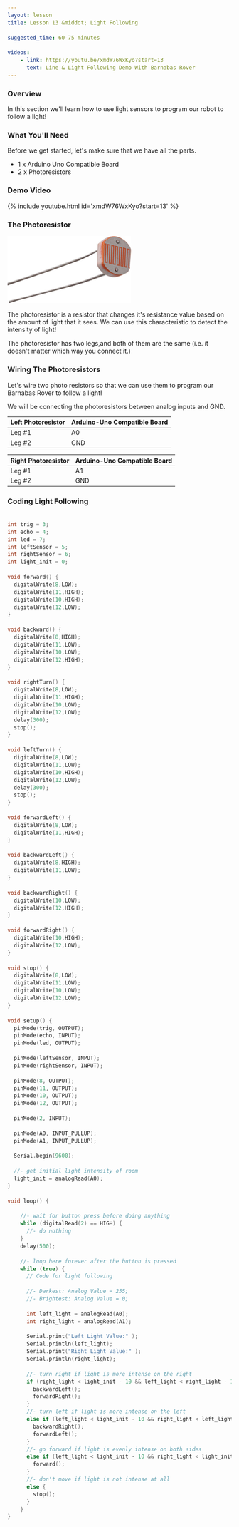 ```yaml
---
layout: lesson
title: Lesson 13 &middot; Light Following

suggested_time: 60-75 minutes  

videos:
    - link: https://youtu.be/xmdW76WxKyo?start=13
      text: Line & Light Following Demo With Barnabas Rover
---
```




### Overview

In this section we'll learn how to use light sensors to program our robot to follow a light!

### What You'll Need

Before we get started, let's make sure that we have all the parts.

- 1 x Arduino Uno Compatible Board
- 2 x Photoresistors

### Demo Video

{% include youtube.html id='xmdW76WxKyo?start=13' %}

### The Photoresistor

<img src="photo resistor.jpg" alt="fig-3_4" style="zoom:50%;" class="image center" />

The photoresistor is a resistor that changes it's resistance value based on the amount of light that it sees.  We can use this characteristic to detect the intensity of light! 

The photoresistor has two legs,and both of them are the same (i.e. it doesn't matter which way you connect it.)

### Wiring The Photoresistors

Let's wire two photo resistors so that we can use them to program our Barnabas Rover to follow a light!

We will be connecting the photoresistors between analog inputs and GND.

| Left Photoresistor | Arduino-Uno Compatible Board |
| ------------------ | ---------------------------- |
| Leg #1             | A0                           |
| Leg #2             | GND                          |

| Right Photoresistor | Arduino-Uno Compatible Board |
| ------------------- | ---------------------------- |
| Leg #1              | A1                           |
| Leg #2              | GND                          |

### Coding Light Following

```c

int trig = 3;
int echo = 4;
int led = 7;
int leftSensor = 5;
int rightSensor = 6;
int light_init = 0;

void forward() {
  digitalWrite(8,LOW);
  digitalWrite(11,HIGH);
  digitalWrite(10,HIGH);
  digitalWrite(12,LOW);
}

void backward() {
  digitalWrite(8,HIGH);
  digitalWrite(11,LOW);
  digitalWrite(10,LOW);
  digitalWrite(12,HIGH);
}

void rightTurn() {
  digitalWrite(8,LOW);
  digitalWrite(11,HIGH);
  digitalWrite(10,LOW);
  digitalWrite(12,LOW);
  delay(300);
  stop();
}

void leftTurn() {
  digitalWrite(8,LOW);
  digitalWrite(11,LOW);
  digitalWrite(10,HIGH);
  digitalWrite(12,LOW);
  delay(300);
  stop();
}

void forwardLeft() {
  digitalWrite(8,LOW);
  digitalWrite(11,HIGH);
}

void backwardLeft() {
  digitalWrite(8,HIGH);
  digitalWrite(11,LOW);
}

void backwardRight() {
  digitalWrite(10,LOW);
  digitalWrite(12,HIGH);
}

void forwardRight() {
  digitalWrite(10,HIGH);
  digitalWrite(12,LOW);
}

void stop() {
  digitalWrite(8,LOW);
  digitalWrite(11,LOW);
  digitalWrite(10,LOW);
  digitalWrite(12,LOW);
}

void setup() {
  pinMode(trig, OUTPUT);
  pinMode(echo, INPUT);
  pinMode(led, OUTPUT);
  
  pinMode(leftSensor, INPUT);
  pinMode(rightSensor, INPUT);
  
  pinMode(8, OUTPUT);
  pinMode(11, OUTPUT);
  pinMode(10, OUTPUT);
  pinMode(12, OUTPUT);
  
  pinMode(2, INPUT);

  pinMode(A0, INPUT_PULLUP);
  pinMode(A1, INPUT_PULLUP);

  Serial.begin(9600);

  //- get initial light intensity of room
  light_init = analogRead(A0);
}

void loop() {

    //- wait for button press before doing anything
    while (digitalRead(2) == HIGH) {
      //- do nothing
    }
    delay(500);

    //- loop here forever after the button is pressed
    while (true) {
      // Code for light following
      
      //- Darkest: Analog Value = 255;
      //- Brightest: Analog Value = 0;
            
      int left_light = analogRead(A0);
      int right_light = analogRead(A1);
      
      Serial.print("Left Light Value:" );
      Serial.println(left_light);
      Serial.print("Right Light Value:" );
      Serial.println(right_light);

      //- turn right if light is more intense on the right
      if (right_light < light_init - 10 && left_light < right_light - 10) {
        backwardLeft();
        forwardRight();
      }
      //- turn left if light is more intense on the left
      else if (left_light < light_init - 10 && right_light < left_light - 10) {
        backwardRight();
        forwardLeft();
      }
      //- go forward if light is evenly intense on both sides
      else if (left_light < light_init - 10 && right_light < light_init - 10) {
        forward();
      }
      //- don't move if light is not intense at all
      else {
        stop();
      }
    }
}
```

